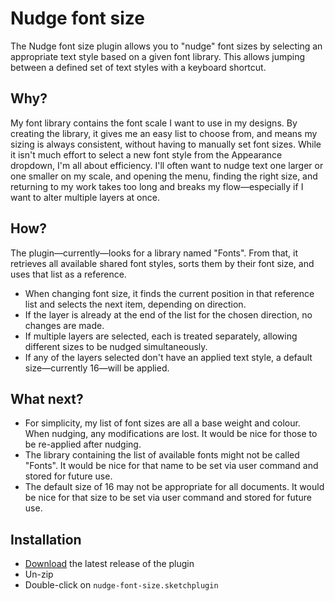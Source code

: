 # Nudge font size

The Nudge font size plugin allows you to "nudge" font sizes by selecting an appropriate text style based on a given font library. This allows jumping between a defined set of text styles with a keyboard shortcut.

## Why?

My font library contains the font scale I want to use in my designs. By creating the library, it gives me an easy list to choose from, and means my sizing is always consistent, without having to manually set font sizes. While it isn't much effort to select a new font style from the Appearance dropdown, I'm all about efficiency. I'll often want to nudge text one larger or one smaller on my scale, and opening the menu, finding the right size, and returning to my work takes too long and breaks my flow—especially if I want to alter multiple layers at once.

## How?

The plugin—currently—looks for a library named "Fonts". From that, it retrieves all available shared font styles, sorts them by their font size, and uses that list as a reference.

- When changing font size, it finds the current position in that reference list and selects the next item, depending on direction.
- If the layer is already at the end of the list for the chosen direction, no changes are made.
- If multiple layers are selected, each is treated separately, allowing different sizes to be nudged simultaneously.
- If any of the layers selected don't have an applied text style, a default size—currently 16—will be applied.

## What next?

- For simplicity, my list of font sizes are all a base weight and colour. When nudging, any modifications are lost. It would be nice for those to be re-applied after nudging.
- The library containing the list of available fonts might not be called "Fonts". It would be nice for that name to be set via user command and stored for future use.
- The default size of 16 may not be appropriate for all documents. It would be nice for that size to be set via user command and stored for future use.

## Installation

- [Download](../../releases/latest/download/nudge-font-size.sketchplugin.zip) the latest release of the plugin
- Un-zip
- Double-click on `nudge-font-size.sketchplugin`
